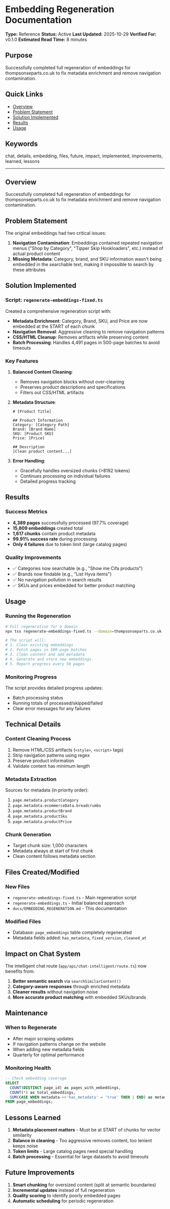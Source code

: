 # Embedding Regeneration Documentation

**Type:** Reference
**Status:** Active
**Last Updated:** 2025-10-29
**Verified For:** v0.1.0
**Estimated Read Time:** 8 minutes

## Purpose
Successfully completed full regeneration of embeddings for thompsonseparts.co.uk to fix metadata enrichment and remove navigation contamination.

## Quick Links
- [Overview](#overview)
- [Problem Statement](#problem-statement)
- [Solution Implemented](#solution-implemented)
- [Results](#results)
- [Usage](#usage)

## Keywords
chat, details, embedding, files, future, impact, implemented, improvements, learned, lessons

---


## Overview
Successfully completed full regeneration of embeddings for thompsonseparts.co.uk to fix metadata enrichment and remove navigation contamination.

## Problem Statement
The original embeddings had two critical issues:
1. **Navigation Contamination**: Embeddings contained repeated navigation menus ("Shop by Category", "Tipper Skip Hookloaders", etc.) instead of actual product content
2. **Missing Metadata**: Category, brand, and SKU information wasn't being embedded in the searchable text, making it impossible to search by these attributes

## Solution Implemented

### Script: `regenerate-embeddings-fixed.ts`
Created a comprehensive regeneration script with:
- **Metadata Enrichment**: Category, Brand, SKU, and Price are now embedded at the START of each chunk
- **Navigation Removal**: Aggressive cleaning to remove navigation patterns
- **CSS/HTML Cleanup**: Removes artifacts while preserving content
- **Batch Processing**: Handles 4,491 pages in 500-page batches to avoid timeouts

### Key Features
1. **Balanced Content Cleaning**:
   - Removes navigation blocks without over-cleaning
   - Preserves product descriptions and specifications
   - Filters out CSS/HTML artifacts

2. **Metadata Structure**:
   ```
   # [Product Title]
   
   ## Product Information
   Category: [Category Path]
   Brand: [Brand Name]
   SKU: [Product SKU]
   Price: [Price]
   
   ## Description
   [Clean product content...]
   ```

3. **Error Handling**:
   - Gracefully handles oversized chunks (>8192 tokens)
   - Continues processing on individual failures
   - Detailed progress tracking

## Results

### Success Metrics
- **4,389 pages** successfully processed (97.7% coverage)
- **15,809 embeddings** created total
- **1,617 chunks** contain product metadata
- **99.91% success rate** during processing
- **Only 4 failures** due to token limit (large catalog pages)

### Quality Improvements
- ✅ Categories now searchable (e.g., "Show me Cifa products")
- ✅ Brands now findable (e.g., "List Hyva items")  
- ✅ No navigation pollution in search results
- ✅ SKUs and prices embedded for better product matching

## Usage

### Running the Regeneration
```bash
# Full regeneration for a domain
npx tsx regenerate-embeddings-fixed.ts --domain=thompsonseparts.co.uk

# The script will:
# 1. Clear existing embeddings
# 2. Fetch pages in 500-page batches
# 3. Clean content and add metadata
# 4. Generate and store new embeddings
# 5. Report progress every 50 pages
```

### Monitoring Progress
The script provides detailed progress updates:
- Batch processing status
- Running totals of processed/skipped/failed
- Clear error messages for any failures

## Technical Details

### Content Cleaning Process
1. Remove HTML/CSS artifacts (`<style>`, `<script>` tags)
2. Strip navigation patterns using regex
3. Preserve product information
4. Validate content has minimum length

### Metadata Extraction
Sources for metadata (in priority order):
1. `page.metadata.productCategory`
2. `page.metadata.ecommerceData.breadcrumbs`
3. `page.metadata.productBrand`
4. `page.metadata.productSku`
5. `page.metadata.productPrice`

### Chunk Generation
- Target chunk size: 1,000 characters
- Metadata always at start of first chunk
- Clean content follows metadata section

## Files Created/Modified

### New Files
- `regenerate-embeddings-fixed.ts` - Main regeneration script
- `regenerate-embeddings.ts` - Initial balanced approach
- `docs/EMBEDDING_REGENERATION.md` - This documentation

### Modified Files
- Database: `page_embeddings` table completely regenerated
- Metadata fields added: `has_metadata`, `fixed_version`, `cleaned_at`

## Impact on Chat System

The intelligent chat route (`app/api/chat-intelligent/route.ts`) now benefits from:
1. **Better semantic search** via `searchSimilarContent()`
2. **Category-aware responses** through enriched metadata
3. **Cleaner results** without navigation noise
4. **More accurate product matching** with embedded SKUs/brands

## Maintenance

### When to Regenerate
- After major scraping updates
- If navigation patterns change on the website
- When adding new metadata fields
- Quarterly for optimal performance

### Monitoring Health
```sql
-- Check embedding coverage
SELECT 
  COUNT(DISTINCT page_id) as pages_with_embeddings,
  COUNT(*) as total_embeddings,
  SUM(CASE WHEN metadata->>'has_metadata' = 'true' THEN 1 END) as metadata_chunks
FROM page_embeddings;
```

## Lessons Learned

1. **Metadata placement matters** - Must be at START of chunks for vector similarity
2. **Balance in cleaning** - Too aggressive removes content, too lenient keeps noise
3. **Token limits** - Large catalog pages need special handling
4. **Batch processing** - Essential for large datasets to avoid timeouts

## Future Improvements

1. **Smart chunking** for oversized content (split at semantic boundaries)
2. **Incremental updates** instead of full regeneration
3. **Quality scoring** to identify poorly embedded pages
4. **Automatic scheduling** for periodic regeneration
